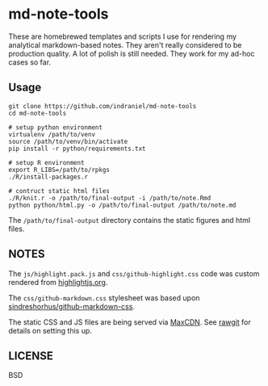 # md-note-tools

These are homebrewed templates and scripts I use for rendering my analytical markdown-based notes.  They aren't really considered to be production quality.  A lot of polish is still needed.  They work for my ad-hoc cases so far.

## Usage

    git clone https://github.com/indraniel/md-note-tools
    cd md-note-tools
        
    # setup python environment
    virtualenv /path/to/venv
    source /path/to/venv/bin/activate
    pip install -r python/requirements.txt
        
    # setup R environment
    export R_LIBS=/path/to/rpkgs
    ./R/install-packages.r
        
    # contruct static html files    
    ./R/knit.r -o /path/to/final-output -i /path/to/note.Rmd
    python python/html.py -o /path/to/final-output /path/to/note.md
        
The `/path/to/final-output` directory contains the static figures and html
files.
    
## NOTES

The `js/highlight.pack.js` and `css/github-highlight.css` code was custom
rendered from [highlightjs.org][1].

The `css/github-markdown.css` stylesheet was based upon
[sindreshorhus/github-markdown-css][2].

The static CSS and JS files are being served via [MaxCDN][3].  See [rawgit][4]
for details on setting this up.

## LICENSE

BSD

[1]: https://highlightjs.org/download/
[2]: https://github.com/sindresorhus/github-markdown-css
[3]: http://www.maxcdn.com/
[4]: http://rawgit.com/
